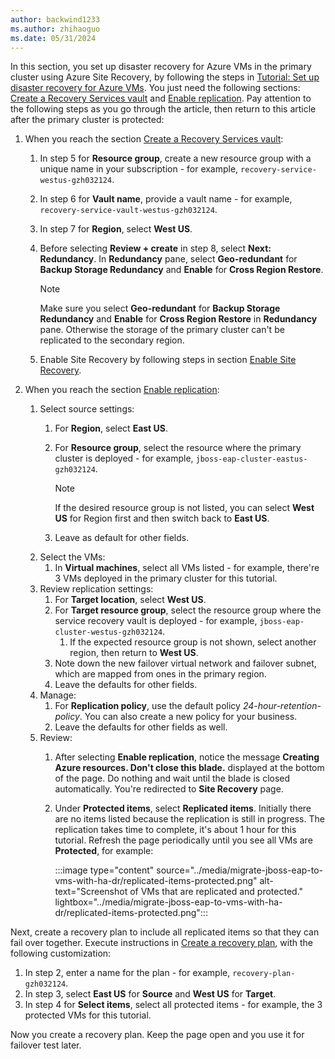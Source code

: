 ```yaml
---
author: backwind1233
ms.author: zhihaoguo
ms.date: 05/31/2024
---
```


In this section, you set up disaster recovery for Azure VMs in the primary cluster using Azure Site Recovery, by following the steps in [Tutorial: Set up disaster recovery for Azure VMs](/azure/site-recovery/azure-to-azure-tutorial-enable-replication). You just need the following sections: [Create a Recovery Services vault](/azure/site-recovery/azure-to-azure-tutorial-enable-replication#create-a-recovery-services-vault) and [Enable replication](/azure/site-recovery/azure-to-azure-tutorial-enable-replication#enable-replication). Pay attention to the following steps as you go through the article, then return to this article after the primary cluster is protected:

1. When you reach the section [Create a Recovery Services vault](/azure/site-recovery/azure-to-azure-tutorial-enable-replication#create-a-recovery-services-vault):
    1. In step 5 for **Resource group**, create a new resource group with a unique name in your subscription - for example, `recovery-service-westus-gzh032124`.
    1. In step 6 for **Vault name**, provide a vault name - for example, `recovery-service-vault-westus-gzh032124`.
    1. In step 7 for **Region**, select **West US**.
    1. Before selecting **Review + create** in step 8, select **Next: Redundancy**. In **Redundancy** pane, select **Geo-redundant** for **Backup Storage Redundancy** and **Enable** for **Cross Region Restore**.

       > [!NOTE]
       > Make sure you select **Geo-redundant** for **Backup Storage Redundancy** and **Enable** for **Cross Region Restore** in **Redundancy** pane. Otherwise the storage of the primary cluster can't be replicated to the secondary region.

    1. Enable Site Recovery by following steps in section [Enable Site Recovery](/azure/site-recovery/azure-to-azure-tutorial-enable-replication#enable-site-recovery).

1. When you reach the section [Enable replication](/azure/site-recovery/azure-to-azure-tutorial-enable-replication#enable-replication):
    1. Select source settings:
        1. For **Region**, select **East US**.
        1. For **Resource group**, select the resource where the primary cluster is deployed - for example, `jboss-eap-cluster-eastus-gzh032124`.

           > [!NOTE]
           > If the desired resource group is not listed, you can select **West US** for Region first and then switch back to **East US**.

        1. Leave as default for other fields.
    1. Select the VMs:
        1. In **Virtual machines**, select all VMs listed - for example, there're 3 VMs deployed in the primary cluster for this tutorial.
    1. Review replication settings:
        1. For **Target location**, select **West US**.
        1. For **Target resource group**, select the resource group where the service recovery vault is deployed - for example, `jboss-eap-cluster-westus-gzh032124`.
           1. If the expected resource group is not shown, select another region, then return to **West US**.
        1. Note down the new failover virtual network and failover subnet, which are mapped from ones in the primary region.
        1. Leave the defaults for other fields.
    1. Manage:
        1. For **Replication policy**, use the default policy *24-hour-retention-policy*. You can also create a new policy for your business.
        1. Leave the defaults for other fields as well.
    1. Review:
        1. After selecting **Enable replication**, notice the message **Creating Azure resources. Don't close this blade.** displayed at the bottom of the page. Do nothing and wait until the blade is closed automatically. You're redirected to **Site Recovery** page.
        1. Under **Protected items**, select **Replicated items**. Initially there are no items listed because the replication is still in progress. The replication takes time to complete, it's about 1 hour for this tutorial. Refresh the page periodically until you see all VMs are **Protected**, for example:

           :::image type="content" source="../media/migrate-jboss-eap-to-vms-with-ha-dr/replicated-items-protected.png" alt-text="Screenshot of VMs that are replicated and protected." lightbox="../media/migrate-jboss-eap-to-vms-with-ha-dr/replicated-items-protected.png":::

Next, create a recovery plan to include all replicated items so that they can fail over together. Execute instructions in [Create a recovery plan](/azure/site-recovery/site-recovery-create-recovery-plans#create-a-recovery-plan), with the following customization:

1. In step 2, enter a name for the plan - for example, `recovery-plan-gzh032124`.
1. In step 3, select **East US** for **Source** and **West US** for **Target**.
1. In step 4 for **Select items**, select all protected items - for example, the 3 protected VMs for this tutorial.

Now you create a recovery plan. Keep the page open and you use it for failover test later.
